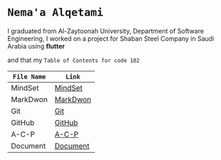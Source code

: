 # `Nema'a Alqetami`
I graduated from Al-Zaytoonah University, Department of Software Engineering, I worked on
a project for Shaban Steel Company in Saudi Arabia using **flutter** 

and that my  `Table of Contents for code 102`

| `File Name`  | `Link` |
| ----------- | ----------- |
|MindSet |[MindSet](https://nemaaalqetami.github.io/reading-notes/mindset) |
|MarkDwon|[MarkDwon](https://nemaaalqetami.github.io/reading-notes/markdowm) |
|Git |[Git](https://nemaaalqetami.github.io/reading-notes/git) |
|GitHub |[GitHub](https://nemaaalqetami.github.io/reading-notes/github) |
|A-C-P |[A-C-P](https://nemaaalqetami.github.io/reading-notes/acp) |
|Document|[Document](https://nemaaalqetami.github.io/reading-notes/doc) |
